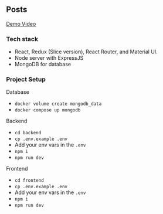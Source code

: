 ## Posts

[Demo Video](https://www.youtube.com/watch?v=K5o0xLJiKws)

### Tech stack

- React, Redux (Slice version), React Router, and Material UI.
- Node server with ExpressJS
- MongoDB for database

### Project Setup

Database

- `docker volume create mongodb_data`
- `docker compose up mongodb`

Backend

- `cd backend`
- `cp .env.example .env`
- Add your env vars in the `.env`
- `npm i`
- `npm run dev`

Frontend

- `cd frontend`
- `cp .env.example .env`
- Add your env vars in the `.env`
- `npm i`
- `npm run dev`
